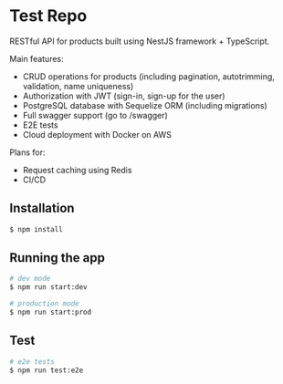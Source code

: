 # Test Repo

RESTful API for products built using NestJS framework + TypeScript.

Main features:

- CRUD operations for products (including pagination, autotrimming, validation, name uniqueness)
- Authorization with JWT (sign-in, sign-up for the user)
- PostgreSQL database with Sequelize ORM (including migrations)
- Full swagger support (go to /swagger)
- E2E tests
- Cloud deployment with Docker on AWS

Plans for:

- Request caching using Redis
- CI/CD

## Installation

```bash
$ npm install
```

## Running the app

```bash
# dev mode
$ npm run start:dev

# production mode
$ npm run start:prod
```

## Test

```bash
# e2e tests
$ npm run test:e2e
```
